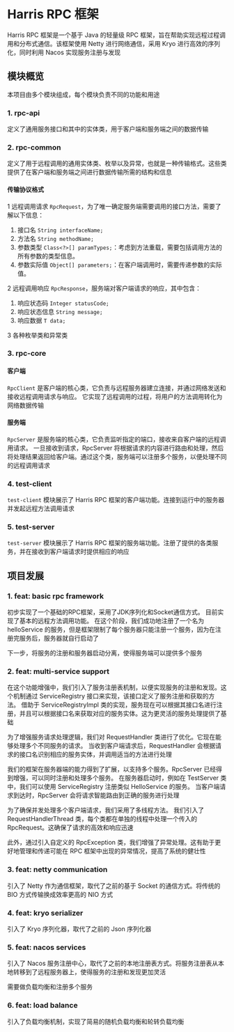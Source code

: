 
# Harris RPC 框架
Harris RPC 框架是一个基于 Java 的轻量级 RPC 框架，旨在帮助实现远程过程调用和分布式通信。该框架使用 Netty 进行网络通信，采用 Kryo 进行高效的序列化，同时利用 Nacos 实现服务注册与发现

## 模块概览
本项目由多个模块组成，每个模块负责不同的功能和用途

### 1. rpc-api
定义了通用服务接口和其中的实体类，用于客户端和服务端之间的数据传输

### 2. rpc-common
定义了用于远程调用的通用实体类、枚举以及异常，也就是一种传输格式。这些类提供了在客户端和服务端之间进行数据传输所需的结构和信息

#### 传输协议格式
1 远程调用请求 `RpcRequest`，为了唯一确定服务端需要调用的接口方法，需要了解以下信息：
1. 接口名 `String interfaceName;`
2. 方法名 `String methodName;`
3. 参数类型 `Class<?>[] paramTypes;`：考虑到方法重载，需要包括调用方法的所有参数的类型信息。
4. 参数实际值 `Object[] parameters;`：在客户端调用时，需要传递参数的实际值。

2 远程调用响应 `RpcResponse`，服务端对客户端请求的响应，其中包含：
1. 响应状态码 `Integer statusCode;`
2. 响应状态信息 `String message;`
3. 响应数据 `T data;`

3 各种枚举类和异常类

### 3. rpc-core
#### 客户端
`RpcClient` 是客户端的核心类，它负责与远程服务器建立连接，并通过网络发送和接收远程调用请求与响应。
它实现了远程调用的过程，将用户的方法调用转化为网络数据传输

#### 服务端
`RpcServer` 是服务端的核心类，它负责监听指定的端口，接收来自客户端的远程调用请求。
一旦接收到请求，RpcServer 将根据请求的内容进行路由和处理，然后将处理结果返回给客户端。通过这个类，服务端可以注册多个服务，以便处理不同的远程调用请求

### 4. test-client
`test-client` 模块展示了 Harris RPC 框架的客户端功能。连接到运行中的服务器并发起远程方法调用请求

### 5. test-server
`test-server` 模块展示了 Harris RPC 框架的服务端功能。注册了提供的各类服务，并在接收到客户端请求时提供相应的响应

## 项目发展

### 1. feat: basic rpc framework
初步实现了一个基础的RPC框架，采用了JDK序列化和Socket通信方式。 目前实现了基本的远程方法调用功能。
在这个阶段，我们成功地注册了一个名为 helloService 的服务，但是框架限制了每个服务器只能注册一个服务，因为在注册完服务后，服务器就自行启动了

下一步，将服务的注册和服务器启动分离，使得服务端可以提供多个服务

### 2. feat: multi-service support
在这个功能增强中，我们引入了服务注册表机制，以便实现服务的注册和发现。这个机制通过 ServiceRegistry 接口来实现，该接口定义了服务注册和获取的方法。
借助于 ServiceRegistryImpl 类的实现，服务现在可以根据其接口名进行注册，并且可以根据接口名来获取对应的服务实体。这为更灵活的服务处理提供了基础

为了增强服务请求处理逻辑，我们对 RequestHandler 类进行了优化。它现在能够处理多个不同服务的请求。
当收到客户端请求后，RequestHandler 会根据请求的接口名识别相应的服务实体，并调用适当的方法进行处理

我们的框架在服务器端的能力得到了扩展，以支持多个服务。RpcServer 已经得到增强，可以同时注册和处理多个服务。
在服务器启动时，例如在 TestServer 类中，我们可以使用 ServiceRegistry 注册类似 HelloService 的服务。
当客户端请求到达时，RpcServer 会将请求智能路由到正确的服务进行处理

为了确保并发处理多个客户端请求，我们采用了多线程方法。
我们引入了 RequestHandlerThread 类，每个类都在单独的线程中处理一个传入的 RpcRequest。这确保了请求的高效和响应迅速

此外，通过引入自定义的 RpcException 类，我们增强了异常处理。这有助于更好地管理和传递可能在 RPC 框架中出现的异常情况，提高了系统的健壮性

### 3. feat: netty communication
引入了 Netty 作为通信框架，取代了之前的基于 Socket 的通信方式。将传统的 BIO 方式传输换成效率更高的 NIO 方式

### 4. feat: kryo serializer
引入了 Kryo 序列化器，取代了之前的 Json 序列化器

### 5. feat: nacos services
引入了 Nacos 服务注册中心，取代了之前的本地注册表方式。将服务注册表从本地转移到了远程服务器上，使得服务的注册和发现更加灵活

需要做负载均衡和注册多个服务

### 6. feat: load balance
引入了负载均衡机制，实现了简易的随机负载均衡和轮转负载均衡